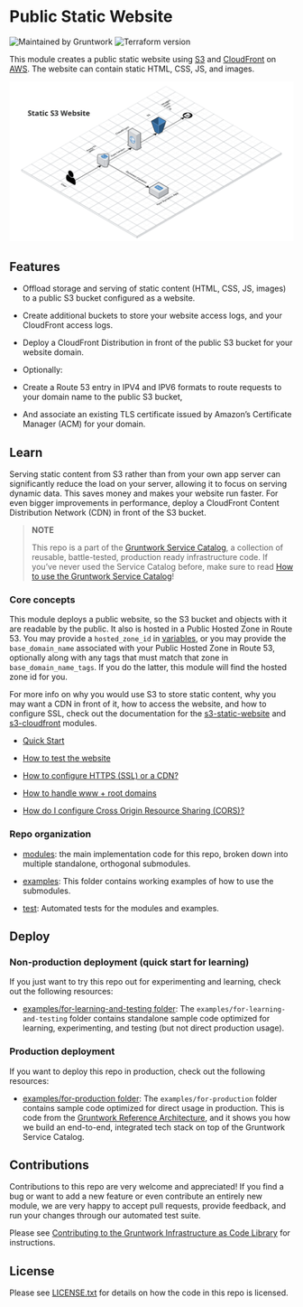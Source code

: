# Public Static Website

![Maintained by Gruntwork](https://img.shields.io/badge/maintained%20by-gruntwork.io-%235849a6.svg)
![Terraform version](https://img.shields.io/badge/tf-%3E%3D1.0.0-blue.svg)

This module creates a public static website using [S3](https://docs.aws.amazon.com/s3/index.html) and [CloudFront](https://docs.aws.amazon.com/cloudfront/index.html) on [AWS](https://aws.amazon.com). The website can contain static HTML, CSS, JS, and images.

![Static S3 Website](/_docs/s3-architecture.png?raw=true)

## Features

- Offload storage and serving of static content (HTML, CSS, JS, images) to a public S3 bucket configured as a website.

- Create additional buckets to store your website access logs, and your CloudFront access logs.

- Deploy a CloudFront Distribution in front of the public S3 bucket for your website domain.

- Optionally:

- Create a Route 53 entry in IPV4 and IPV6 formats to route requests to your domain name to the public S3 bucket,

- And associate an existing TLS certificate issued by Amazon’s Certificate Manager (ACM) for your domain.

## Learn

Serving static content from S3 rather than from your own app server can significantly reduce the load on your server, allowing it to focus on serving dynamic data. This saves money and makes your website run faster. For even bigger improvements in performance, deploy a CloudFront Content Distribution Network (CDN) in front of the S3 bucket.

> **NOTE**
>
> This repo is a part of the [Gruntwork Service Catalog](https://github.com/gruntwork-io/terraform-aws-service-catalog/),
> a collection of reusable, battle-tested, production ready infrastructure code.
> If you’ve never used the Service Catalog before, make sure to read
> [How to use the Gruntwork Service Catalog](https://docs.gruntwork.io/reference/services/intro/overview)!

### Core concepts

This module deploys a public website, so the S3 bucket and objects with it are readable by the public. It also is
hosted in a Public Hosted Zone in Route 53. You may provide a `hosted_zone_id` in [variables](./variables.tf),
or you may provide the `base_domain_name` associated with your Public Hosted Zone in Route 53, optionally along with
any tags that must match that zone in `base_domain_name_tags`. If you do the latter, this module will find the hosted
zone id for you.

For more info on why you would use S3 to store static content, why you may want a CDN in front of it, how to access the
website, and how to configure SSL, check out the documentation for the
[s3-static-website](https://github.com/gruntwork-io/terraform-aws-static-assets/tree/master/modules/s3-static-website) and
[s3-cloudfront](https://github.com/gruntwork-io/terraform-aws-static-assets/tree/master/modules/s3-cloudfront) modules.

- [Quick Start](/modules/services/public-static-website/core-concepts.md#quick-start)

- [How to test the website](https://github.com/gruntwork-io/terraform-aws-static-assets/blob/master/modules/s3-static-website/core-concepts.md#how-to-test-the-website)

- [How to configure HTTPS (SSL) or a CDN?](/modules/services/public-static-website/core-concepts.md#how-to-configure-https-ssl-or-a-cdn)

- [How to handle www + root domains](https://github.com/gruntwork-io/terraform-aws-static-assets/blob/master/modules/s3-static-website/core-concepts.md#how-do-i-handle-www—root-domains)

- [How do I configure Cross Origin Resource Sharing (CORS)?](https://github.com/gruntwork-io/terraform-aws-static-assets/blob/master/modules/s3-static-website/core-concepts.md#how-do-i-configure-cross-origin-resource-sharing-cors)

### Repo organization

- [modules](/modules): the main implementation code for this repo, broken down into multiple standalone, orthogonal submodules.

- [examples](/examples): This folder contains working examples of how to use the submodules.

- [test](/test): Automated tests for the modules and examples.

## Deploy

### Non-production deployment (quick start for learning)

If you just want to try this repo out for experimenting and learning, check out the following resources:

- [examples/for-learning-and-testing folder](/examples/for-learning-and-testing): The
`examples/for-learning-and-testing` folder contains standalone sample code optimized for learning, experimenting, and testing (but not direct production usage).

### Production deployment

If you want to deploy this repo in production, check out the following resources:

- [examples/for-production folder](/examples/for-learning-and-testing/services/public-static-website/example-website): The `examples/for-production` folder contains sample code optimized for direct usage in production. This is code from the [Gruntwork Reference Architecture](https://gruntwork.io/reference-architecture), and it shows you how we build an end-to-end, integrated tech stack on top of the Gruntwork Service Catalog.

## Contributions

Contributions to this repo are very welcome and appreciated! If you find a bug or want to add a new feature or even contribute an entirely new module, we are very happy to accept pull requests, provide feedback, and run your changes through our automated test suite.

Please see [Contributing to the Gruntwork Infrastructure as Code Library](https://gruntwork.io/guides/foundations/how-to-use-gruntwork-infrastructure-as-code-library/#contributing-to-the-gruntwork-infrastructure-as-code-library) for instructions.

## License

Please see [LICENSE.txt](/LICENSE.txt) for details on how the code in this repo is licensed.
